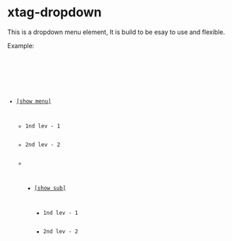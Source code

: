 xtag-dropdown
=============

This is a dropdown menu element, It is build to be esay to use and flexible.

Example:

<code>

<x-dropdown id="x-dropdown" data-width="150">
    <ul>
        <li><a href="#" data-action-type="openMenu">[show menu]</a>
            <ul selected="false" orgentation="right">
                <li><a>1nd lev - 1</a></li>
                <li><a>2nd lev - 2</a></li>
                <li>
                    <ul>
                        <li><a href="#" data-action-type="openMenu">[show sub]</a>
                            <ul selected="false" data-orgentation="">
                                <li><a>1nd lev - 1</a></li>
                                <li><a>2nd lev - 2</a></li>
                            </ul>
                        </li>
                    </ul>
                </li>
            </ul>
        </li>
    </ul>
</x-dropdown>

<code>


